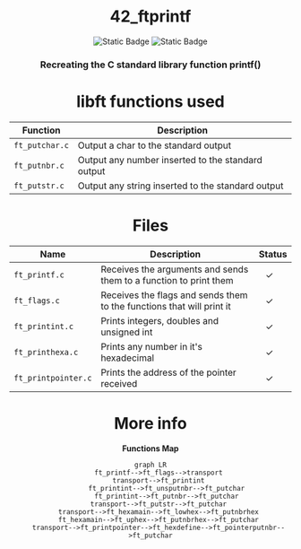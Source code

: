 <div align="center">

# 42_ftprintf
![Static Badge](https://img.shields.io/badge/score-%3100%2F100-green?style=for-the-badge&labelColor=%2312263A&color=%2306BCC1)
![Static Badge](https://img.shields.io/badge/language-C-green?style=for-the-badge&labelColor=%2312263A&color=%2306BCC1)

### Recreating the C standard library function printf()

# libft functions used
Function | Description
--|--|
`ft_putchar.c` | Output a char to the standard output
`ft_putnbr.c` | Output any number inserted to the standard output
`ft_putstr.c` | Output any string inserted to the standard output

# Files
Name | Description | Status 
--|--|--
`ft_printf.c`| Receives the arguments and sends them to a function to print them | ⠀✓
`ft_flags.c` | Receives the flags and sends them to the functions that will print it | ⠀✓
`ft_printint.c` | Prints integers, doubles and unsigned int | ⠀✓
`ft_printhexa.c` | Prints any number in it's hexadecimal | ⠀✓
`ft_printpointer.c` | Prints the address of the pointer received | ⠀✓

</div>

<div align="center">

# More info

<b>Functions Map</b>

```mermaid
graph LR
	ft_printf-->ft_flags-->transport
	transport-->ft_printint
		ft_printint-->ft_unsputnbr-->ft_putchar
		ft_printint-->ft_putnbr-->ft_putchar
	transport-->ft_putstr-->ft_putchar
	transport-->ft_hexamain-->ft_lowhex-->ft_putnbrhex
	ft_hexamain-->ft_uphex-->ft_putnbrhex-->ft_putchar
	transport-->ft_printpointer-->ft_hexdefine-->ft_pointerputnbr-->ft_putchar
```

</div>
